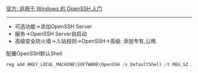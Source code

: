 [官方: 适用于 Windows 的 OpenSSH 入门](https://learn.microsoft.com/zh-cn/windows-server/administration/openssh/openssh_install_firstuse?tabs=gui&pivots=windows-server-2025)
- - -
* 可选功能->添加OpenSSH Server
* 服务->OpenSSH Server自启动
* 高级安全防火墙->入站规则->OpenSSH->高级: 添加专有,公用.

配置OpenSSH默认Shell
```powershell
reg add HKEY_LOCAL_MACHINE\SOFTWARE\OpenSSH /v DefaultShell /t REG_SZ /D "C:\WINDOWS\System32\WindowsPowerShell\v1.0\powershell.exe" /f
```